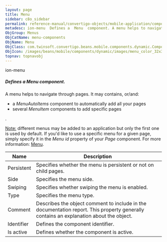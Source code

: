 ```yaml
---
layout: page
title: Menu
sidebar: c8o_sidebar
permalink: reference-manual/convertigo-objects/mobile-application/components/menu-components/menu/
metadesc: ion-menu  Defines a  Menu  component. A menu helps to navigate through pages. It may contains, or/and   a  MenuAutoItems  component to automatically a
ObjGroup: Menus
ObjCatName: menu-components
ObjName: Menu
ObjClass: com.twinsoft.convertigo.beans.mobile.components.dynamic.ComponentManager$1
ObjIcon: /images/beans/mobile/components/dynamic/images/menu_color_32x32.png
topnav: topnavobj
---
```

ion-menu
##### Defines a <i>Menu</i> component.
A menu helps to navigate through pages. It may contains, or/and:<ul><li>a <i>MenuAutoItems</i> component to automatically add all your pages</li><li>several <i>MenuItem</i> components to add specific pages</ul>.

<span class='orangetwinsoft'><u>Note:</u></span> different menus may be added to an application but only the first one is used by default.
If you'd like to use a specific menu for a given page, simply specify it in the <i>Menu id</i> property of your <i>Page</i> component.
For more information: <a href='https://ionicframework.com/docs/v3/api/components/menu/Menu/' target='_blank'>Menu</a>.

Name | Description 
--- | ---
Persistent | Specifies whether the menu is persistent or not on child pages.
Side | Specifies the menu side.
Swiping | Specifies whether swiping the menu is enabled.
Type | Specifies the menu type.
Comment | Describes the object comment to include in the documentation report.  This property generally contains an explanation about the object. 
Identifier | Defines the component identifier.  
Is active | Defines whether the component is active. 

